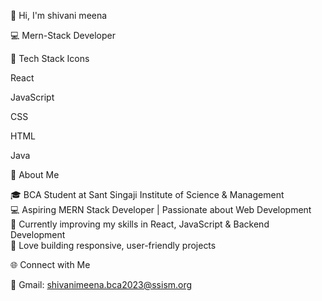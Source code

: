 👋 Hi, I'm shivani meena

💻 Mern-Stack Developer 

🔧 Tech Stack Icons

React 

JavaScript 

CSS 

HTML 

Java 


🎯 About Me

🎓 BCA Student at Sant Singaji Institute of Science & Management  
💻 Aspiring MERN Stack Developer | Passionate about Web Development  
🌱 Currently improving my skills in React, JavaScript & Backend Development  
🚀 Love building responsive, user-friendly projects  

🌐 Connect with Me
  
🔗 Gmail: shivanimeena.bca2023@ssism.org




